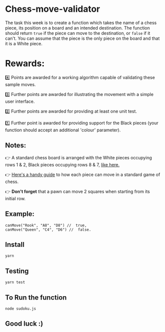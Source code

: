 # Chess-move-validator

The task this week is to create a function which takes the name of a chess piece, its position on a board and an intended destination. The function should return `true` if the piece can move to the destination, or ` false ` if it can't. You can assume that the piece is the only piece on the board and that it is a White piece.
    
# Rewards:
:four:  Points are awarded for a working algorithm capable of validating these sample moves.

:three:  Further points are awarded for illustrating the movement with a simple user interface.

:two:  Further points are awarded for providing at least one unit test.

:one:  Further point is awarded for providing support for the Black pieces (your function should accept an additional 'colour' parameter).

## Notes:
:point_right:  A standard chess board is arranged with the White pieces occupying rows 1 & 2, Black pieces occupying rows 8 & 7, [like here.](https://www.chessset.com/assets/images/No%206-4.jpg)

:point_right:  [Here's a handy guide](https://elzr.com/blag/img/2018/chess-pieces/chess-moves.png) to how each piece can move in a standard game of chess.

:point_right:  **Don't forget** that a pawn can move 2 squares when starting from its initial row.

## Example:
```
canMove("Rook", "A8", "D8") //  true,
canMove("Queen", "C4", "D6") //  false.
```

## Install 
```
yarn
```

## Testing
```
yarn test
```

## To Run the function
```
node sudoku.js
```

## Good luck :)